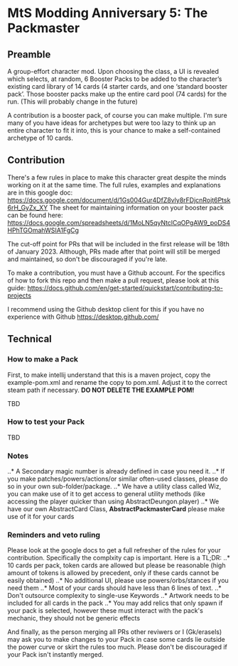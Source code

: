 # MtS Modding Anniversary 5: The Packmaster
## Preamble
A group-effort character mod. Upon choosing the class, a UI is revealed which selects, at random, 6 Booster Packs to be added to the character’s existing card library of 14 cards (4 starter cards, and one ‘standard booster pack’.  Those booster packs make up the entire card pool (74 cards) for the run. (This will probably change in the future)

A contribution is a booster pack, of course you can make multiple. I'm sure many of you have ideas for archetypes but were too lazy to think up an entire character to fit it into, this is your chance to make a self-contained archetype of 10 cards.

## Contribution
There's a few rules in place to make this character great despite the minds working on it at the same time.
The full rules, examples and explanations are in this google doc:
https://docs.google.com/document/d/1Gs004Gur4DfZ8vly8rFDjcnRojt6Ptsk6rH_GyZx_XY
The sheet for maintaining information on your booster pack can be found here:
https://docs.google.com/spreadsheets/d/1MoLN5qyNtclCqOPgAW9_poDS4HPhTGOmahWSIA1FgCg 

The cut-off point for PRs that will be included in the first release will be 18th of January 2023. Although, PRs made after that point will still be merged and maintained, so don't be discouraged if you're late.

To make a contribution, you must have a Github account. 
For the specifics of how to fork this repo and then make a pull request, please look at this guide:
https://docs.github.com/en/get-started/quickstart/contributing-to-projects

I recommend using the Github desktop client for this if you have no experience with Github
https://desktop.github.com/

## Technical
### How to make a Pack
First, to make intellij understand that this is a maven project, copy the example-pom.xml and rename the copy to pom.xml. Adjust it to the correct steam path if necessary. 
**DO NOT DELETE THE EXAMPLE POM!**

TBD

### How to test your Pack
TBD

### Notes
..* A Secondary magic number is already defined in case you need it.
..* If you make patches/powers/actions/or similar often-used classes, please do so in your own sub-folder/package.
..* We have a utility class called Wiz, you can make use of it to get access to general utility methods (like accessing the player quicker than using AbstractDeungon.player)
..* We have our own AbstractCard Class, **AbstractPackmasterCard** please make use of it for your cards

### Reminders and veto ruling
Please look at the google docs to get a full refresher of the rules for your contribution. Specifically the complxity cap is important.
Here is a TL;DR:
..* 10 cards per pack, token cards are allowed but please be reasonable (high amount of tokens is allowed by precedent, only if these cards cannot be easily obtained)
..* No additional UI, please use powers/orbs/stances if you need them
..* Most of your cards should have less than 6 lines of text.
..* Don't outsource complexity to single-use Keywords
..* Artwork needs to be included for all cards in the pack
..* You may add relics that only spawn if your pack is selected, however these must interact with the pack's mechanic, they should not be generic effects

And finally, as the person merging all PRs other reviwers or I (Gk/erasels) may ask you to make changes to your Pack in case some cards lie outside the power curve or skirt the rules too much.
Please don't be discouraged if your Pack isn't instantly merged.